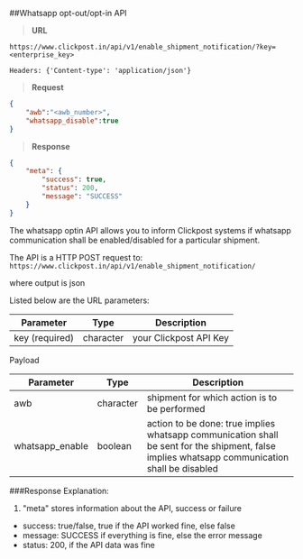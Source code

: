 ##Whatsapp opt-out/opt-in API

>__URL__

```
https://www.clickpost.in/api/v1/enable_shipment_notification/?key=<enterprise_key>

Headers: {'Content-type': 'application/json'}
```

>__Request__

```json
{
    "awb":"<awb_number>",
    "whatsapp_disable":true
}
```

>__Response__

```json
{
    "meta": {
        "success": true,
        "status": 200,
        "message": "SUCCESS"
    }
}
```

The whatsapp optin API allows you to inform Clickpost systems if whatsapp communication shall be enabled/disabled for a particular shipment.

The API is a HTTP POST request to:
`https://www.clickpost.in/api/v1/enable_shipment_notification/` 

where output is json

Listed below are the URL parameters:

Parameter | Type | Description
--------- | ---- | -----------
key (required) | character | your Clickpost API Key

Payload

Parameter | Type | Description
--------- | ---- | -----------
awb | character | shipment for which action is to be performed
whatsapp_enable | boolean | action to be done: true implies whatsapp communication shall be sent for the shipment, false implies whatsapp communication shall be disabled


###Response Explanation:

1. "meta" stores information about the API, success or failure
  - success: true/false, true if the API worked fine, else false
  - message: SUCCESS if everything is fine, else the error message 
  - status: 200, if the API data was fine